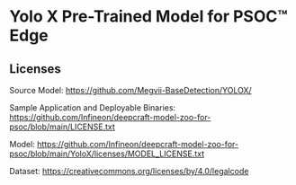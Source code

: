 # Yolo X Pre-Trained Model for PSOC™ Edge

## Licenses

Source Model: https://github.com/Megvii-BaseDetection/YOLOX/

Sample Application and Deployable Binaries: https://github.com/Infineon/deepcraft-model-zoo-for-psoc/blob/main/LICENSE.txt

Model: https://github.com/Infineon/deepcraft-model-zoo-for-psoc/blob/main/YoloX/licenses/MODEL_LICENSE.txt

Dataset: https://creativecommons.org/licenses/by/4.0/legalcode